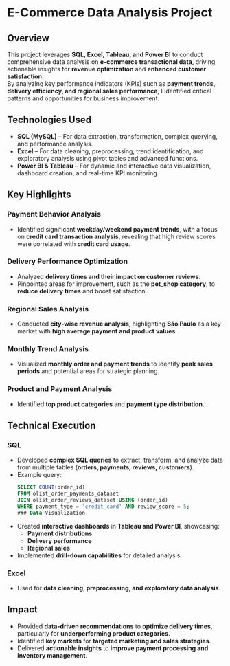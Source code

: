 # E-Commerce Data Analysis Project

## Overview
This project leverages **SQL, Excel, Tableau, and Power BI** to conduct comprehensive data analysis on **e-commerce transactional data**, driving actionable insights for **revenue optimization** and **enhanced customer satisfaction**.  
By analyzing key performance indicators (KPIs) such as **payment trends, delivery efficiency, and regional sales performance**, I identified critical patterns and opportunities for business improvement.

## Technologies Used
- **SQL (MySQL)** – For data extraction, transformation, complex querying, and performance analysis.
- **Excel** – For data cleaning, preprocessing, trend identification, and exploratory analysis using pivot tables and advanced functions.
- **Power BI & Tableau** – For dynamic and interactive data visualization, dashboard creation, and real-time KPI monitoring.

## Key Highlights

### Payment Behavior Analysis
- Identified significant **weekday/weekend payment trends**, with a focus on **credit card transaction analysis**, revealing that high review scores were correlated with **credit card usage**.

### Delivery Performance Optimization
- Analyzed **delivery times and their impact on customer reviews**.
- Pinpointed areas for improvement, such as the **pet_shop category**, to **reduce delivery times** and boost satisfaction.

### Regional Sales Analysis
- Conducted **city-wise revenue analysis**, highlighting **São Paulo** as a key market with **high average payment and product values**.

### Monthly Trend Analysis
- Visualized **monthly order and payment trends** to identify **peak sales periods** and potential areas for strategic planning.

### Product and Payment Analysis
- Identified **top product categories** and **payment type distribution**.

## Technical Execution

### SQL
- Developed **complex SQL queries** to extract, transform, and analyze data from multiple tables (**orders, payments, reviews, customers**).
- Example query:
  ```sql
  SELECT COUNT(order_id) 
  FROM olist_order_payments_dataset 
  JOIN olist_order_reviews_dataset USING (order_id) 
  WHERE payment_type = 'credit_card' AND review_score = 5;
  ### Data Visualization
- Created **interactive dashboards** in **Tableau and Power BI**, showcasing:
  - **Payment distributions**
  - **Delivery performance**
  - **Regional sales**  
- Implemented **drill-down capabilities** for detailed analysis.

### Excel
- Used for **data cleaning, preprocessing, and exploratory data analysis**.

## Impact
- Provided **data-driven recommendations** to **optimize delivery times**, particularly for **underperforming product categories**.
- Identified **key markets** for **targeted marketing and sales strategies**.
- Delivered **actionable insights** to **improve payment processing and inventory management**.


  
